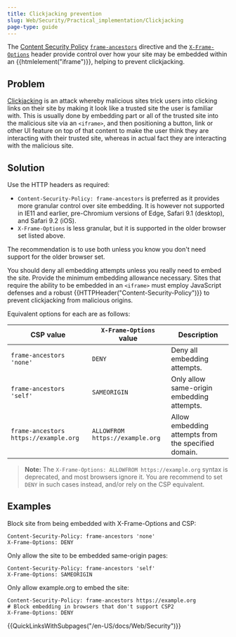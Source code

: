 ```yaml
---
title: Clickjacking prevention
slug: Web/Security/Practical_implementation/Clickjacking
page-type: guide
---
```


The [Content Security Policy](/en-US/docs/Web/HTTP/CSP) [`frame-ancestors`](/en-US/docs/Web/HTTP/Headers/Content-Security-Policy/frame-ancestors) directive and the [`X-Frame-Options`](/en-US/docs/Web/HTTP/Headers/X-Frame-Options) header provide control over how your site may be embedded within an {{htmlelement("iframe")}}, helping to prevent clickjacking.

## Problem

[Clickjacking](/en-US/docs/Glossary/Clickjacking) is an attack whereby malicious sites trick users into clicking links on their site by making it look like a trusted site the user is familiar with. This is usually done by embedding part or all of the trusted site into the malicious site via an `<iframe>`, and then positioning a button, link or other UI feature on top of that content to make the user think they are interacting with their trusted site, whereas in actual fact they are interacting with the malicious site.

## Solution

Use the HTTP headers as required:

- `Content-Security-Policy: frame-ancestors` is preferred as it provides more granular control over site embedding. It is however not supported in IE11 and earlier, pre-Chromium versions of Edge, Safari 9.1 (desktop), and Safari 9.2 (iOS).
- `X-Frame-Options` is less granular, but it is supported in the older browser set listed above.

The recommendation is to use both unless you know you don't need support for the older browser set.

You should deny all embedding attempts unless you really need to embed the site. Provide the minimum embedding allowance necessary. Sites that require the ability to be embedded in an `<iframe>` must employ JavaScript defenses and a robust {{HTTPHeader("Content-Security-Policy")}} to prevent clickjacking from malicious origins.

Equivalent options for each are as follows:

| CSP value                             | `X-Frame-Options` value         | Description                                         |
| ------------------------------------- | ------------------------------- | --------------------------------------------------- |
| `frame-ancestors 'none'`              | `DENY`                          | Deny all embedding attempts.                        |
| `frame-ancestors 'self'`              | `SAMEORIGIN`                    | Only allow same-origin embedding attempts.          |
| `frame-ancestors https://example.org` | `ALLOWFROM https://example.org` | Allow embedding attempts from the specified domain. |

> **Note:** The `X-Frame-Options: ALLOWFROM https://example.org` syntax is deprecated, and most browsers ignore it. You are recommend to set `DENY` in such cases instead, and/or rely on the CSP equivalent.

## Examples

Block site from being embedded with X-Frame-Options and CSP:

```http
Content-Security-Policy: frame-ancestors 'none'
X-Frame-Options: DENY
```

Only allow the site to be embedded same-origin pages:

```http
Content-Security-Policy: frame-ancestors 'self'
X-Frame-Options: SAMEORIGIN
```

Only allow example.org to embed the site:

```http
Content-Security-Policy: frame-ancestors https://example.org
# Block embedding in browsers that don't support CSP2
X-Frame-Options: DENY
```

{{QuickLinksWithSubpages("/en-US/docs/Web/Security")}}
